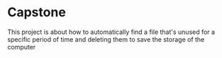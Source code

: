 # Capstone
This project is about how to automatically 
find a file that's unused for a specific
 period of time and deleting them to save 
the storage of the computer 
